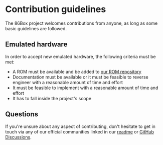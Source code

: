# Contribution guidelines
The 86Box project welcomes contributions from anyone, as long as some basic guidelines are followed.

## Emulated hardware
In order to accept new emulated hardware, the following criteria must be met:

* A ROM must be available and be added to [our ROM repository](https://github.com/86Box/roms)
* Documentation must be available or it must be feasible to reverse engineer with a reasonable amount of time and effort
* It must be feasible to implement with a reasonable amount of time and effort
* It has to fall inside the project's scope

## Questions
If you're unsure about any aspect of contributing, don't hesitate to get in touch via any of our official communities linked in our [readme](README.md#community) or [GitHub Discussions](https://github.com/86Box/86Box/discussions).
